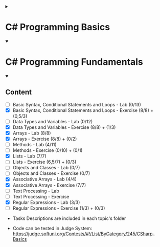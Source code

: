 <details>
  <summary> <h1> C# Programming Basics </h1> </summary>
</details>

<details open>
  <summary> <h1> C# Programming Fundamentals </h1> </summary>

<details open>
  <summary> <h2> Content </h2> </summary>
  
- [ ] Basic Syntax, Conditional Statements and Loops - Lab	(0/13)
- [x] Basic Syntax, Conditional Statements and Loops - Exercise (8/8) + (0,5/3)
- [ ] Data Types and Variables - Lab (0/12)
- [x] Data Types and Variables - Exercise (8/8) + (1/3)
- [x] Arrays - Lab (8/8)
- [x] Arrays - Exercise (8/8) + (0/2)
- [ ] Methods - Lab (4/11)
- [ ] Methods - Exercise (0/10) + (0/1)
- [x] Lists - Lab (7/7)
- [ ] Lists - Exercise (6,5/7) + (0/3)
- [ ] Objects and Classes - Lab (0/7)
- [ ] Objects and Classes - Exercise (0/7)
- [x] Associative Arrays - Lab (4/4)
- [x] Associative Arrays - Exercise (7/7)
- [ ] Text Processing - Lab
- [ ] Text Processing - Exercise
- [x] Regular Expressions - Lab (3/3)
- [ ] Regular Expressions - Exercise (1/3) + (0/3)
</details>
</details>

- Tasks Descriptions are included in each topic's folder

- Code can be tested in Judge System: 
https://judge.softuni.org/Contests/#!/List/ByCategory/245/CSharp-Basics
